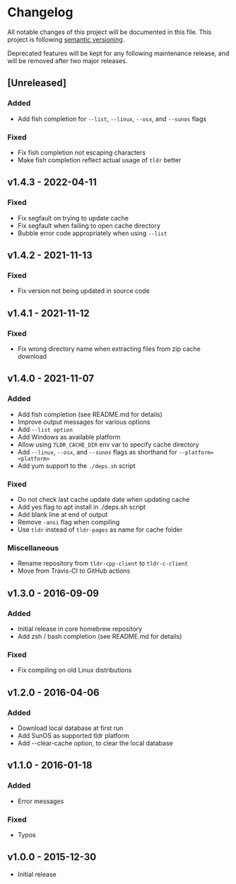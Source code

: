 # Changelog

All notable changes of this project will be documented in this file.
This project is following [semantic versioning](http://semver.org).

Deprecated features will be kept for any following maintenance release, and
will be removed after two major releases.

## [Unreleased]
### Added
- Add fish completion for `--list`, `--linux`, `--osx`, and `--sunos` flags
### Fixed
- Fix fish completion not escaping characters
- Make fish completion reflect actual usage of `tldr` better

## v1.4.3 - 2022-04-11
### Fixed
- Fix segfault on trying to update cache
- Fix segfault when failing to open cache directory
- Bubble error code appropriately when using `--list`

## v1.4.2 - 2021-11-13
### Fixed
- Fix version not being updated in source code

## v1.4.1 - 2021-11-12
### Fixed
- Fix wrong directory name when extracting files from zip cache download

## v1.4.0 - 2021-11-07
### Added
- Add fish completion (see README.md for details)
- Improve output messages for various options
- Add `--list option`
- Add Windows as available platform
- Allow using `TLDR_CACHE_DIR` env var to specify cache directory
- Add `--linux`, `--osx`, and `--sunos` flags as shorthand for `--platform=<platform>`
- Add yum support to the `./deps.sh` script

### Fixed
- Do not check last cache update date when updating cache
- Add yes flag to apt install in ./deps.sh script
- Add blank line at end of output
- Remove `-ansi` flag when compiling
- Use `tldr` instead of `tldr-pages` as name for cache folder

### Miscellaneous
- Rename repository from `tldr-cpp-client` to `tldr-c-client`
- Move from Travis-CI to GitHub actions

## v1.3.0 - 2016-09-09
### Added
- Initial release in core homebrew repository
- Add zsh / bash completion (see README.md for details)

### Fixed
- Fix compiling on old Linux distributions


## v1.2.0 - 2016-04-06
### Added
- Download local database at first run
- Add SunOS as supported tldr platform
- Add --clear-cache option, to clear the local database


## v1.1.0 - 2016-01-18
### Added
- Error messages

### Fixed
- Typos


## v1.0.0 - 2015-12-30
- Initial release


<!-- This is an example how a section should look like:

### [0.1.0-beta1] - YYYY-MM-DD
### Added
- New features

### Changed
- Changes in existing functionality

### Deprecated
- Once-stable features, to be removed in upcoming releases

### Removed
- Deprecated features removed in this release

### Fixed
- Bug fixes

### Security
- Mentioning any security vulnarabilities

-->

